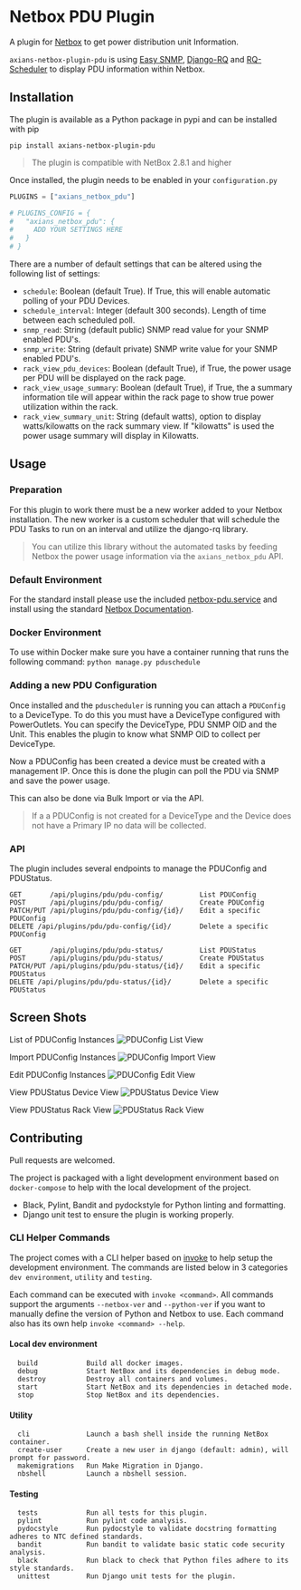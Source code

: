 # Netbox PDU Plugin

A plugin for [Netbox](https://github.com/netbox-community/netbox) to get power distribution unit Information.

`axians-netbox-plugin-pdu` is using [Easy SNMP](https://easysnmp.readthedocs.io/en/latest/), [Django-RQ](https://github.com/rq/django-rq) and [RQ-Scheduler](https://github.com/rq/rq-scheduler) to display PDU information within Netbox.

## Installation
The plugin is available as a Python package in pypi and can be installed with pip

```
pip install axians-netbox-plugin-pdu
```

> The plugin is compatible with NetBox 2.8.1 and higher

Once installed, the plugin needs to be enabled in your `configuration.py`

```python
PLUGINS = ["axians_netbox_pdu"]

# PLUGINS_CONFIG = {
#   "axians_netbox_pdu": {
#     ADD YOUR SETTINGS HERE
#   }
# }
```

There are a number of default settings that can be altered using the following list of settings:

* `schedule`: Boolean (default True). If True, this will enable automatic polling of your PDU Devices.
* `schedule_interval`: Integer (default 300 seconds). Length of time between each scheduled poll.
* `snmp_read`: String (default public) SNMP read value for your SNMP enabled PDU's.
* `snmp_write`: String (default private) SNMP write value for your SNMP enabled PDU's.
* `rack_view_pdu_devices`: Boolean (default True), if True, the power usage per PDU will be displayed on the rack page.
* `rack_view_usage_summary`: Boolean (default True), if True, the a summary information tile will appear within the rack page to show true power utilization within the rack.
* `rack_view_summary_unit`: String (default watts), option to display watts/kilowatts on the rack summary view. If "kilowatts" is used the power usage summary will display in Kilowatts.

## Usage
### Preparation
For this plugin to work there must be a new worker added to your Netbox installation. The new worker is a custom scheduler that will schedule the PDU Tasks to run on an interval and utilize the django-rq library.

> You can utilize this library without the automated tasks by feeding Netbox the power usage information via the `axians_netbox_pdu` API.

### Default Environment
For the standard install please use the included [netbox-pdu.service](contrib/netbox-pdu.service) and install using the standard [Netbox Documentation](https://netbox.readthedocs.io/en/stable/installation/migrating-to-systemd/).

### Docker Environment
To use within Docker make sure you have a container running that runs the following command: `python manage.py pduschedule`

### Adding a new PDU Configuration
Once installed and the `pduscheduler` is running you can attach a `PDUConfig` to a DeviceType. To do this you must have a DeviceType configured with PowerOutlets. You can specify the DeviceType, PDU SNMP OID and the Unit. This enables the plugin to know what SNMP OID to collect per DeviceType.

Now a PDUConfig has been created a device must be created with a management IP. Once this is done the plugin can poll the PDU via SNMP and save the power usage.

This can also be done via Bulk Import or via the API.

> If a a PDUConfig is not created for a DeviceType and the Device does not have a Primary IP no data will be collected.

### API
The plugin includes several endpoints to manage the PDUConfig and PDUStatus.

```
GET       /api/plugins/pdu/pdu-config/         List PDUConfig
POST      /api/plugins/pdu/pdu-config/         Create PDUConfig
PATCH/PUT /api/plugins/pdu/pdu-config/{id}/    Edit a specific PDUConfig
DELETE /api/plugins/pdu/pdu-config/{id}/       Delete a specific PDUConfig

GET       /api/plugins/pdu/pdu-status/         List PDUStatus
POST      /api/plugins/pdu/pdu-status/         Create PDUStatus
PATCH/PUT /api/plugins/pdu/pdu-status/{id}/    Edit a specific PDUStatus
DELETE /api/plugins/pdu/pdu-status/{id}/       Delete a specific PDUStatus
```

## Screen Shots
List of PDUConfig Instances
![PDUConfig List View](docs/images/PDUConfig_list.png)

Import PDUConfig Instances
![PDUConfig Import View](docs/images/PDUConfig_import.png)

Edit PDUConfig Instances
![PDUConfig Edit View](docs/images/PDUConfig_edit.png)

View PDUStatus Device View
![PDUStatus Device View](docs/images/PDUStatus_device.png)

View PDUStatus Rack View
![PDUStatus Rack View](docs/images/PDUStatus_rack.png)

## Contributing

Pull requests are welcomed.

The project is packaged with a light development environment based on `docker-compose` to help with the local development of the project.

- Black, Pylint, Bandit and pydockstyle for Python linting and formatting.
- Django unit test to ensure the plugin is working properly.

### CLI Helper Commands

The project comes with a CLI helper based on [invoke](http://www.pyinvoke.org/) to help setup the development environment. The commands are listed below in 3 categories `dev environment`, `utility` and `testing`.

Each command can be executed with `invoke <command>`. All commands support the arguments `--netbox-ver` and `--python-ver` if you want to manually define the version of Python and Netbox to use. Each command also has its own help `invoke <command> --help`.

#### Local dev environment
```
  build            Build all docker images.
  debug            Start NetBox and its dependencies in debug mode.
  destroy          Destroy all containers and volumes.
  start            Start NetBox and its dependencies in detached mode.
  stop             Stop NetBox and its dependencies.
```


#### Utility
```
  cli              Launch a bash shell inside the running NetBox container.
  create-user      Create a new user in django (default: admin), will prompt for password.
  makemigrations   Run Make Migration in Django.
  nbshell          Launch a nbshell session.
```
#### Testing

```
  tests            Run all tests for this plugin.
  pylint           Run pylint code analysis.
  pydocstyle       Run pydocstyle to validate docstring formatting adheres to NTC defined standards.
  bandit           Run bandit to validate basic static code security analysis.
  black            Run black to check that Python files adhere to its style standards.
  unittest         Run Django unit tests for the plugin.
```